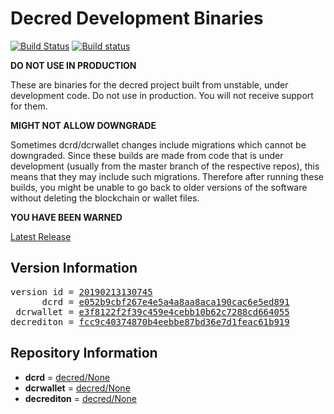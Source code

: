 
# Decred Development Binaries

[![Build Status](https://travis-ci.org/matheusd/decred-weekly-builds.svg?branch=v20190213130745)](https://travis-ci.org/matheusd/decred-weekly-builds) [![Build status](https://ci.appveyor.com/api/projects/status/hncgrnv0xuqb6s3c/branch/master?svg=true)](https://ci.appveyor.com/project/matheusd/decred-weekly-builds/branch/master)


**DO NOT USE IN PRODUCTION**

These are binaries for the decred project built from unstable, under development
code. Do not use in production. You will not receive support for them.

**MIGHT NOT ALLOW DOWNGRADE**

Sometimes dcrd/dcrwallet changes include migrations which cannot be downgraded.
Since these builds are made from code that is under development (usually from
the master branch of the respective repos), this means that they may include such
migrations. Therefore after running these builds, you might be unable to go back
to older versions of the software without deleting the blockchain or wallet
files.

**YOU HAVE BEEN WARNED**

[Latest Release](https://github.com/matheusd/decred-weekly-builds/releases/latest)

## Version Information

<pre>
version id = <a href="https://github.com/matheusd/decred-weekly-builds/releases/tag/v20190213130745">20190213130745</a>
      dcrd = <a href="https://github.com/decred/dcrd/commits/e052b9cbf267e4e5a4a8aa8aca190cac6e5ed891">e052b9cbf267e4e5a4a8aa8aca190cac6e5ed891</a>
 dcrwallet = <a href="https://github.com/decred/dcrwallet/commits/e3f8122f2f39c459e4cebb10b62c7288cd664055">e3f8122f2f39c459e4cebb10b62c7288cd664055</a>
decrediton = <a href="https://github.com/decred/decrediton/commits/fcc9c40374870b4eebbe87bd36e7d1feac61b919">fcc9c40374870b4eebbe87bd36e7d1feac61b919</a>
</pre>

## Repository Information

- **dcrd** = [decred/None](https://github.com/decred/dcrd)
- **dcrwallet** = [decred/None](https://github.com/decred/dcrwallet)
- **decrediton** = [decred/None](https://github.com/decred/decrediton)



